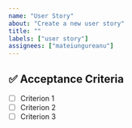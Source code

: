 ```yaml
---
name: "User Story"
about: "Create a new user story"
title: ""
labels: ["user story"]
assignees: ["mateiungureanu"]
---
```



## ✅ Acceptance Criteria
- [ ] Criterion 1
- [ ] Criterion 2
- [ ] Criterion 3
